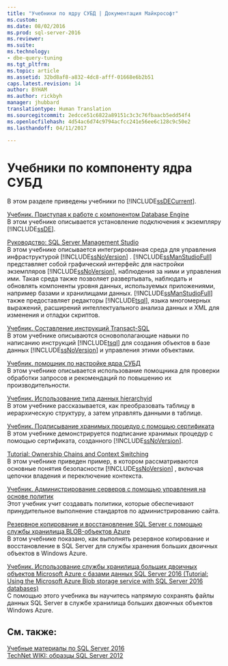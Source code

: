 ```yaml
---
title: "Учебники по ядру СУБД | Документация Майкрософт"
ms.custom: 
ms.date: 08/02/2016
ms.prod: sql-server-2016
ms.reviewer: 
ms.suite: 
ms.technology:
- dbe-query-tuning
ms.tgt_pltfrm: 
ms.topic: article
ms.assetid: 32bd8af8-a832-4dc8-afff-01668e6b2b51
caps.latest.revision: 14
author: BYHAM
ms.author: rickbyh
manager: jhubbard
translationtype: Human Translation
ms.sourcegitcommit: 2edcce51c6822a89151c3c3c76fbaacb5edd54f4
ms.openlocfilehash: 4d54ac6d74c9794acfcc241e56ee6c128c9c50e2
ms.lasthandoff: 04/11/2017

---
```

# <a name="database-engine-tutorials"></a>Учебники по компоненту ядра СУБД
В этом разделе приведены учебники по [!INCLUDE[ssDECurrent](../includes/ssdecurrent-md.md)].  
  
[Учебник. Приступая к работе с компонентом Database Engine](../relational-databases/tutorial-getting-started-with-the-database-engine.md)  
В этом учебнике описывается установление подключения к экземпляру [!INCLUDE[ssDE](../includes/ssde-md.md)].  
  
[Руководство: SQL Server Management Studio](../tools/sql-server-management-studio/tutorial-sql-server-management-studio.md)  
В этом учебнике описывается интегрированная среда для управления инфраструктурой [!INCLUDE[ssNoVersion](../includes/ssnoversion-md.md)] . [!INCLUDE[ssManStudioFull](../includes/ssmanstudiofull-md.md)] представляет собой графический интерфейс для настройки экземпляров [!INCLUDE[ssNoVersion](../includes/ssnoversion-md.md)], наблюдения за ними и управления ими. Такая среда также позволяет развертывать, наблюдать и обновлять компоненты уровня данных, используемых приложениями, например базами и хранилищами данных. [!INCLUDE[ssManStudioFull](../includes/ssmanstudiofull-md.md)] также предоставляет редакторы [!INCLUDE[tsql](../includes/tsql-md.md)], языка многомерных выражений, расширений интеллектуального анализа данных и XML для изменения и отладки скриптов.  
  
[Учебник. Составление инструкций Transact-SQL](../t-sql/tutorial-writing-transact-sql-statements.md)  
В этом учебнике описываются основополагающие навыки по написанию инструкций [!INCLUDE[tsql](../includes/tsql-md.md)] для создания объектов в базе данных [!INCLUDE[ssNoVersion](../includes/ssnoversion-md.md)] и управления этими объектами.  
  
[Учебник. помощник по настройке ядра СУБД](../tools/dta/tutorial-database-engine-tuning-advisor.md)  
В этом учебнике описывается использование помощника для проверки обработки запросов и рекомендаций по повышению их производительности.  
  
[Учебник. Использование типа данных hierarchyid](../relational-databases/tables/tutorial-using-the-hierarchyid-data-type.md)  
В этом учебнике рассказывается, как преобразовать таблицу в иерархическую структуру, а затем управлять данными в таблице.  
  
[Учебник. Подписывание хранимых процедур с помощью сертификата](../relational-databases/tutorial-signing-stored-procedures-with-a-certificate.md)  
В этом учебнике демонстрируется подписание хранимых процедур с помощью сертификата, созданного [!INCLUDE[ssNoVersion](../includes/ssnoversion-md.md)].  
  
[Tutorial: Ownership Chains and Context Switching](../relational-databases/tutorial-ownership-chains-and-context-switching.md)  
В этом учебнике приведен пример, в котором рассматриваются основные понятия безопасности [!INCLUDE[ssNoVersion](../includes/ssnoversion-md.md)] , включая цепочки владения и переключение контекста.  
  
[Учебник. Администрирование серверов с помощью управления на основе политик](../relational-databases/policy-based-management/tutorial-administering-servers-by-using-policy-based-management.md)  
Этот учебник учит создавать политики, которые обеспечивают принудительное выполнение стандартов по администрированию сайта.  
  
[Резервное копирование и восстановление SQL Server с помощью службы хранилища BLOB-объектов Azure](~/relational-databases/tutorial-sql-server-backup-and-restore-to-azure-blob-storage-service.md)  
В этом учебнике показано, как выполнять резервное копирование и восстановление в SQL Server для службы хранения больших двоичных объектов в Windows Azure.  
  
[Учебник. Использование службы хранилища больших двоичных объектов Microsoft Azure с базами данных SQL Server 2016 (Tutorial: Using the Microsoft Azure Blob storage service with SQL Server 2016 databases) ](https://msdn.microsoft.com/library/dn466438.aspx)  
С помощью этого учебника вы научитесь напрямую сохранять файлы данных SQL Server в службе хранилища больших двоичных объектов Windows Azure.  
  
## <a name="see-also"></a>См. также:  
[Учебные материалы по SQL Server 2016](../sql-server/tutorials-for-sql-server-2016.md)  
[TechNet WIKI: образцы SQL Server 2012](http://go.microsoft.com/fwlink/?linkID=220734)  
  
  
  


